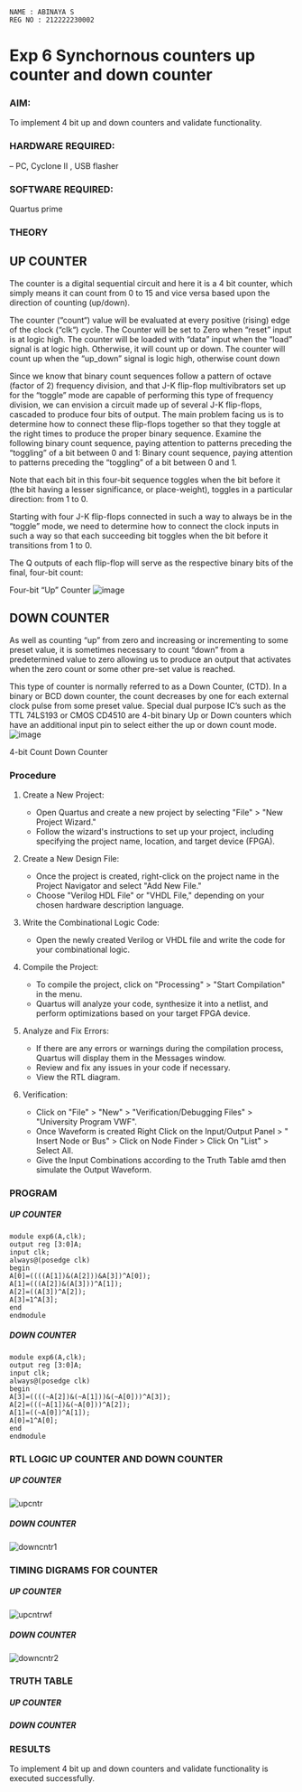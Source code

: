 ```
NAME : ABINAYA S
REG NO : 212222230002
```

# Exp 6 Synchornous counters  up counter and down counter 
### AIM: 
To implement 4 bit up and down counters and validate  functionality.
### HARDWARE REQUIRED: 
– PC, Cyclone II , USB flasher
### SOFTWARE REQUIRED:  
Quartus prime
### THEORY 

## UP COUNTER 
The counter is a digital sequential circuit and here it is a 4 bit counter, which simply means it can count from 0 to 15 and vice versa based upon the direction of counting (up/down). 

The counter (“count“) value will be evaluated at every positive (rising) edge of the clock (“clk“) cycle.
The Counter will be set to Zero when “reset” input is at logic high.
The counter will be loaded with “data” input when the “load” signal is at logic high. Otherwise, it will count up or down.
The counter will count up when the “up_down” signal is logic high, otherwise count down

Since we know that binary count sequences follow a pattern of octave (factor of 2) frequency division, and that J-K flip-flop multivibrators set up for the “toggle” mode are capable of performing this type of frequency division, we can envision a circuit made up of several J-K flip-flops, cascaded to produce four bits of output.
The main problem facing us is to determine how to connect these flip-flops together so that they toggle at the right times to produce the proper binary sequence.
Examine the following binary count sequence, paying attention to patterns preceding the “toggling” of a bit between 0 and 1:
Binary count sequence, paying attention to patterns preceding the “toggling” of a bit between 0 and 1.

Note that each bit in this four-bit sequence toggles when the bit before it (the bit having a lesser significance, or place-weight), toggles in a particular direction: from 1 to 0.



 
 

Starting with four J-K flip-flops connected in such a way to always be in the “toggle” mode, we need to determine how to connect the clock inputs in such a way so that each succeeding bit toggles when the bit before it transitions from 1 to 0.

The Q outputs of each flip-flop will serve as the respective binary bits of the final, four-bit count:

 
 

Four-bit “Up” Counter
![image](https://user-images.githubusercontent.com/36288975/169644758-b2f4339d-9532-40c5-af40-8f4f8c942e2c.png)



## DOWN COUNTER 

As well as counting “up” from zero and increasing or incrementing to some preset value, it is sometimes necessary to count “down” from a predetermined value to zero allowing us to produce an output that activates when the zero count or some other pre-set value is reached.

This type of counter is normally referred to as a Down Counter, (CTD). In a binary or BCD down counter, the count decreases by one for each external clock pulse from some preset value. Special dual purpose IC’s such as the TTL 74LS193 or CMOS CD4510 are 4-bit binary Up or Down counters which have an additional input pin to select either the up or down count mode.
![image](https://user-images.githubusercontent.com/36288975/169644844-1a14e123-7228-4ed8-81a9-eb937dff4ac8.png)


4-bit Count Down Counter
### Procedure
1. Create a New Project:
   - Open Quartus and create a new project by selecting "File" > "New Project Wizard."
   - Follow the wizard's instructions to set up your project, including specifying the project name, location, and target device (FPGA).

2. Create a New Design File:
   - Once the project is created, right-click on the project name in the Project Navigator and select "Add New File."
   - Choose "Verilog HDL File" or "VHDL File," depending on your chosen hardware description language.

3. Write the Combinational Logic Code:
   - Open the newly created Verilog or VHDL file and write the code for your combinational logic.
     
4. Compile the Project:
   - To compile the project, click on "Processing" > "Start Compilation" in the menu.
   - Quartus will analyze your code, synthesize it into a netlist, and perform optimizations based on your target FPGA device.

5. Analyze and Fix Errors:
   - If there are any errors or warnings during the compilation process, Quartus will display them in the Messages window.
   - Review and fix any issues in your code if necessary.
   - View the RTL diagram.

6. Verification:
   - Click on "File" > "New" > "Verification/Debugging Files" > "University Program VWF".
   - Once Waveform is created Right Click on the Input/Output Panel > " Insert Node or Bus" > Click on Node Finder > Click On "List" > Select All.
   - Give the Input Combinations according to the Truth Table amd then simulate the Output Waveform.





### PROGRAM 
##### UP COUNTER 
```
module exp6(A,clk);
output reg [3:0]A;
input clk;
always@(posedge clk)
begin
A[0]=((((A[1])&(A[2]))&A[3])^A[0]);
A[1]=(((A[2])&(A[3]))^A[1]);
A[2]=((A[3])^A[2]);
A[3]=1^A[3];
end
endmodule
```
##### DOWN COUNTER 
```
module exp6(A,clk);
output reg [3:0]A;
input clk;
always@(posedge clk)
begin
A[3]=((((~A[2])&(~A[1]))&(~A[0]))^A[3]);
A[2]=(((~A[1])&(~A[0]))^A[2]);
A[1]=((~A[0])^A[1]);
A[0]=1^A[0];
end
endmodule

```





### RTL LOGIC UP COUNTER AND DOWN COUNTER  

##### UP COUNTER 
![upcntr](https://github.com/abinayasangeetha/Exp-7-Synchornous-counters-/assets/119393675/920a77e6-9cf3-4da8-8f9d-7857ec4205fb)


##### DOWN COUNTER 
![downcntr1](https://github.com/abinayasangeetha/Exp-7-Synchornous-counters-/assets/119393675/d5cb2ac7-7b96-47cf-b8c7-c1d64d88c153)





### TIMING DIGRAMS FOR COUNTER  


##### UP COUNTER 
![upcntrwf](https://github.com/abinayasangeetha/Exp-7-Synchornous-counters-/assets/119393675/ab6743f5-8d9b-4d13-9041-8e3644b220f0)


##### DOWN COUNTER 
![downcntr2](https://github.com/abinayasangeetha/Exp-7-Synchornous-counters-/assets/119393675/5f7b73e4-9884-464a-9b3c-49d4291ff98b)


### TRUTH TABLE 

##### UP COUNTER 



##### DOWN COUNTER 

### RESULTS 
To implement 4 bit up and down counters and validate  functionality is executed successfully.
